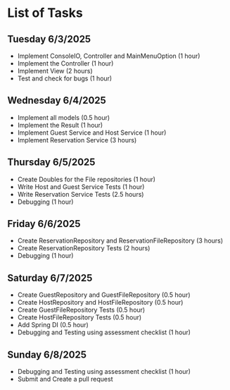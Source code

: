 # List of Tasks
## Tuesday 6/3/2025
- Implement ConsoleIO, Controller and MainMenuOption (1 hour)
- Implement the Controller (1 hour) 
- Implement View (2 hours)
- Test and check for bugs (1 hour)
## Wednesday 6/4/2025
- Implement all models (0.5 hour)
- Implement the Result (1 hour)
- Implement Guest Service and Host Service (1 hour)
- Implement Reservation Service (3 hours)
## Thursday 6/5/2025
- Create Doubles for the File repositories (1 hour)
- Write Host and Guest Service Tests (1 hour)
- Write Reservation Service Tests (2.5 hours)
- Debugging (1 hour)
## Friday 6/6/2025
- Create ReservationRepository and ReservationFileRepository (3 hours)
- Create ReservationRepository Tests (2 hours)
- Debugging (1 hour)
## Saturday 6/7/2025
- Create GuestRepository and GuestFileRepository (0.5 hour)
- Create HostRepository and HostFileRepository (0.5 hour)
- Create GuestFileRepository Tests (0.5 hour)
- Create HostFileRepository Tests (0.5 hour)
- Add Spring DI (0.5 hour)
- Debugging and Testing using assessment checklist (1 hour)
## Sunday 6/8/2025
- Debugging and Testing using assessment checklist (1 hour)
- Submit and Create a pull request